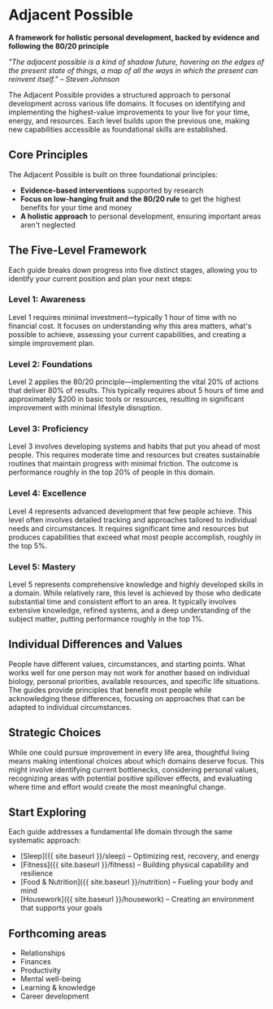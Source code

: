 # Adjacent Possible

**A framework for holistic personal development, backed by evidence and following the 80/20 principle**

*"The adjacent possible is a kind of shadow future, hovering on the edges of the present state of things, a map of all the ways in which the present can reinvent itself." – Steven Johnson*

The Adjacent Possible provides a structured approach to personal development across various life domains. It focuses on identifying and implementing the highest-value improvements to your live for your time, energy, and resources. Each level builds upon the previous one, making new capabilities accessible as foundational skills are established. 

## Core Principles

The Adjacent Possible is built on three foundational principles:

- **Evidence-based interventions** supported by research
- **Focus on low-hanging fruit and the 80/20 rule** to get the highest benefits for your time and money
- **A holistic approach** to personal development, ensuring important areas aren't neglected

## The Five-Level Framework

Each guide breaks down progress into five distinct stages, allowing you to identify your current position and plan your next steps:

### Level 1: Awareness
Level 1 requires minimal investment—typically 1 hour of time with no financial cost. It focuses on understanding why this area matters, what's possible to achieve, assessing your current capabilities, and creating a simple improvement plan.

### Level 2: Foundations
Level 2 applies the 80/20 principle—implementing the vital 20% of actions that deliver 80% of results. This typically requires about 5 hours of time and approximately $200 in basic tools or resources, resulting in significant improvement with minimal lifestyle disruption.

### Level 3: Proficiency
Level 3 involves developing systems and habits that put you ahead of most people. This requires moderate time and resources but creates sustainable routines that maintain progress with minimal friction. The outcome is performance roughly in the top 20% of people in this domain.

### Level 4: Excellence
Level 4 represents advanced development that few people achieve. This level often involves detailed tracking and approaches tailored to individual needs and circumstances. It requires significant time and resources but produces capabilities that exceed what most people accomplish, roughly in the top 5%.

### Level 5: Mastery
Level 5 represents comprehensive knowledge and highly developed skills in a domain. While relatively rare, this level is achieved by those who dedicate substantial time and consistent effort to an area. It typically involves extensive knowledge, refined systems, and a deep understanding of the subject matter, putting performance roughly in the top 1%.

## Individual Differences and Values

People have different values, circumstances, and starting points. What works well for one person may not work for another based on individual biology, personal priorities, available resources, and specific life situations. The guides provide principles that benefit most people while acknowledging these differences, focusing on approaches that can be adapted to individual circumstances.

## Strategic Choices

While one could pursue improvement in every life area, thoughtful living means making intentional choices about which domains deserve focus. This might involve identifying current bottlenecks, considering personal values, recognizing areas with potential positive spillover effects, and evaluating where time and effort would create the most meaningful change.

## Start Exploring

Each guide addresses a fundamental life domain through the same systematic approach:

- [Sleep]({{ site.baseurl }}/sleep) – Optimizing rest, recovery, and energy
- [Fitness]({{ site.baseurl }}/fitness) – Building physical capability and resilience
- [Food & Nutrition]({{ site.baseurl }}/nutrition) – Fueling your body and mind
- [Housework]({{ site.baseurl }}/housework) – Creating an environment that supports your goals

## Forthcoming areas

- Relationships
- Finances
- Productivity
- Mental well-being
- Learning & knowledge
- Career development
